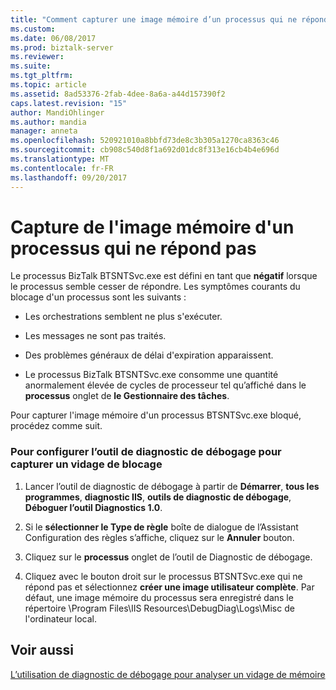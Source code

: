 ```yaml
---
title: "Comment capturer une image mémoire d’un processus qui ne répond pas | Documents Microsoft"
ms.custom: 
ms.date: 06/08/2017
ms.prod: biztalk-server
ms.reviewer: 
ms.suite: 
ms.tgt_pltfrm: 
ms.topic: article
ms.assetid: 8ad53376-2fab-4dee-8a6a-a44d157390f2
caps.latest.revision: "15"
author: MandiOhlinger
ms.author: mandia
manager: anneta
ms.openlocfilehash: 520921010a8bbfd73de8c3b305a1270ca8363c46
ms.sourcegitcommit: cb908c540d8f1a692d01dc8f313e16cb4b4e696d
ms.translationtype: MT
ms.contentlocale: fr-FR
ms.lasthandoff: 09/20/2017
---
```

# <a name="how-to-capture-a-memory-dump-of-a-process-that-is-non-responsive"></a>Capture de l'image mémoire d'un processus qui ne répond pas
Le processus BizTalk BTSNTSvc.exe est défini en tant que **négatif** lorsque le processus semble cesser de répondre. Les symptômes courants du blocage d'un processus sont les suivants :  
  
-   Les orchestrations semblent ne plus s'exécuter.  
  
-   Les messages ne sont pas traités.  
  
-   Des problèmes généraux de délai d'expiration apparaissent.  
  
-   Le processus BizTalk BTSNTSvc.exe consomme une quantité anormalement élevée de cycles de processeur tel qu’affiché dans le **processus** onglet de **le Gestionnaire des tâches**.  
  
 Pour capturer l'image mémoire d'un processus BTSNTSvc.exe bloqué, procédez comme suit.  
  
### <a name="to-configure-the-debug-diagnostics-tool-to-capture-a-hang-dump"></a>Pour configurer l’outil de diagnostic de débogage pour capturer un vidage de blocage  
  
1.  Lancer l’outil de diagnostic de débogage à partir de **Démarrer**, **tous les programmes**, **diagnostic IIS**, **outils de diagnostic de débogage**, **Déboguer l’outil Diagnostics 1.0**.  
  
2.  Si le **sélectionner le Type de règle** boîte de dialogue de l’Assistant Configuration des règles s’affiche, cliquez sur le **Annuler** bouton.  
  
3.  Cliquez sur le **processus** onglet de l’outil de Diagnostic de débogage.  
  
4.  Cliquez avec le bouton droit sur le processus BTSNTSvc.exe qui ne répond pas et sélectionnez **créer une image utilisateur complète**. Par défaut, une image mémoire du processus sera enregistré dans le répertoire \Program Files\IIS Resources\DebugDiag\Logs\Misc de l'ordinateur local.  
  
## <a name="see-also"></a>Voir aussi  
 [L’utilisation de diagnostic de débogage pour analyser un vidage de mémoire](../core/how-to-use-debug-diagnostics-to-analyze-a-memory-dump.md)